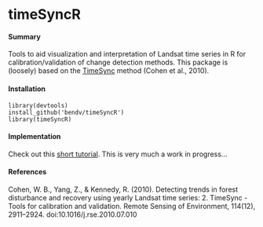 # timeSyncR

#### Summary
Tools to aid visualization and interpretation of Landsat time series in R for calibration/validation of change detection methods. This package is (loosely) based on the <a href="http://timesync.forestry.oregonstate.edu/index.html" target="_blank">TimeSync</a> method (Cohen et al., 2010).

#### Installation
```
library(devtools)
install_github('bendv/timeSyncR')
library(timeSyncR)
```

#### Implementation
Check out this [short tutorial](http://bendv.github.io/timeSyncR). This is very much a work in progress...

#### References
Cohen, W. B., Yang, Z., & Kennedy, R. (2010). Detecting trends in forest disturbance and recovery using yearly Landsat time series: 2. TimeSync - Tools for calibration and validation. Remote Sensing of Environment, 114(12), 2911–2924. doi:10.1016/j.rse.2010.07.010
